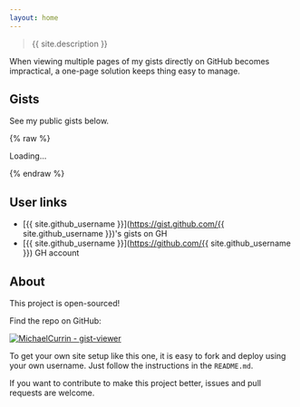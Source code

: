 ```yaml
---
layout: home
---
```


> {{ site.description }}

When viewing multiple pages of my gists directly on GitHub becomes impractical, a one-page solution keeps thing easy to manage.


## Gists

See my public gists below.

<!-- Mustache template - use raw tag because Mustache syntax looks like Liquid but must not get evaluated. -->

{% raw %}

<div id="target">Loading...</div>

<script id="template" type="x-tmpl-mustache">
    <ol>
    {{ #gists }}
        <li>
            <a href="{{ html_url }}">link</a> - <span>{{ description }}</span>
        </li>
    {{ /gists }}
    </ol>
</script>

{% endraw %}

<script>
    renderGists('{{ site.github_username }}');
</script>


## User links

- [{{ site.github_username }}](https://gist.github.com/{{ site.github_username }})'s gists on GH
- [{{ site.github_username }}](https://github.com/{{ site.github_username }}) GH account


## About

This project is open-sourced!

Find the repo on GitHub:

[![MichaelCurrin - gist-viewer](https://img.shields.io/static/v1?label=MichaelCurrin&message=gist-viewer&color=blue&logo=github)](https://github.com/MichaelCurrin/gist-viewer)

To get your own site setup like this one, it is easy to fork and deploy using your own username. Just follow the instructions in the `README.md`.

If you want to contribute to make this project better, issues and pull requests are welcome.
